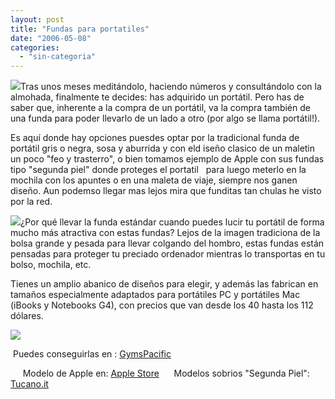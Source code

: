 ```yaml
---
layout: post
title: "Fundas para portatiles"
date: "2006-05-08"
categories: 
  - "sin-categoria"
---
```


![](images/fundas02.jpg)Tras unos meses meditándolo, haciendo números y consultándolo con la almohada, finalmente te decides: has adquirido un portátil. Pero has de saber que, inherente a la compra de un portátil, va la compra también de una funda para poder llevarlo de un lado a otro (por algo se llama portátil!).

Es aquí donde hay opciones puesdes optar por la tradicional funda de portátil gris o negra, sosa y aburrida y con eld iseño clasico de un maletin un poco "feo y trasterro", o bien tomamos ejemplo de Apple con sus fundas tipo "segunda piel" donde proteges el portatil   para luego meterlo en la mochila con los apuntes o en una maleta de viaje, siempre nos ganen diseño. Aun podemso llegar mas lejos mira que funditas tan chulas he visto por la red.

![](images/fundas03.jpg)¿Por qué llevar la funda estándar cuando puedes lucir tu portátil de forma mucho más atractiva con estas fundas? Lejos de la imagen tradiciona de la bolsa grande y pesada para llevar colgando del hombro, estas fundas están pensadas para proteger tu preciado ordenador mientras lo transportas en tu bolso, mochila, etc.

Tienes un amplio abanico de diseños para elegir, y además las fabrican en tamaños especialmente adaptados para portátiles PC y portátiles Mac (iBooks y Notebooks G4), con precios que van desde los 40 hasta los 112 dólares.

![](images/fundas01.jpg)

 Puedes conseguirlas en : [GymsPacific](https://store.gymspacificstore.com/computerbags.html)

     Modelo de Apple en: [Apple Store](https://store.apple.com/Apple/WebObjects/spainstore.woa/6314041/wo/8I4ub1A6tp113TNSa56dfWeS2XZ/9.PSLID?find=funda+ibook&btn.x=0&btn.y=0)      Modelos sobrios "Segunda Piel": [Tucano.it](https://www.tucano.it/ENG/html_esterno/new_folders/frame_folders.htm)
